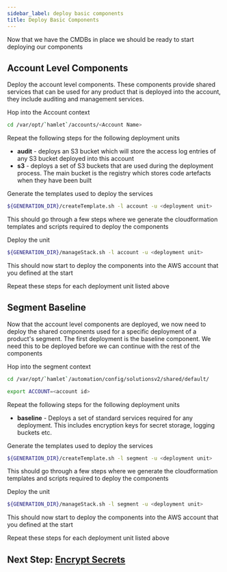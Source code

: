 ```yaml
---
sidebar_label: deploy basic components
title: Deploy Basic Components
---
```


Now that we have the CMDBs in place we should be ready to start deploying our components

## Account Level Components

Deploy the account level components. These components provide shared services that can be used for any product that is deployed into the account, they include auditing and management services.

Hop into the Account context

```bash
cd /var/opt/`hamlet`/accounts/<Account Name>
```

Repeat the following steps for the following deployment units

- **audit** - deploys an S3 bucket which will store the access log entries of any S3 bucket deployed into this account
- **s3** - deploys a set of S3 buckets that are used during the deployment process. The main bucket is the registry which stores code artefacts when they have been built

Generate the templates used to deploy the services

```bash
${GENERATION_DIR}/createTemplate.sh -l account -u <deployment unit>
```

This should go through a few steps where we generate the cloudformation templates and scripts required to deploy the components

Deploy the unit

```bash
${GENERATION_DIR}/manageStack.sh -l account -u <deployment unit>
```

This should now start to deploy the components into the AWS account that you defined at the start

Repeat these steps for each deployment unit listed above

## Segment Baseline

Now that the account level components are deployed, we now need to deploy the shared components used for a specific deployment of a product's segment. The first deployment is the baseline component. We need this to be deployed before we can continue with the rest of the components

Hop into the segment context

```bash
cd /var/opt/`hamlet`/automation/config/solutionsv2/shared/default/

export ACCOUNT=<account id>
```

Repeat the following steps for the following deployment units

- **baseline** - Deploys a set of standard services required for any deployment. This includes encryption keys for secret storage, logging buckets etc.

Generate the templates used to deploy the services

```bash
${GENERATION_DIR}/createTemplate.sh -l segment -u <deployment unit>
```

This should go through a few steps where we generate the cloudformation templates and scripts required to deploy the components

Deploy the unit

```bash
${GENERATION_DIR}/manageStack.sh -l segment -u <deployment unit>
```

This should now start to deploy the components into the AWS account that you defined at the start

Repeat these steps for each deployment unit listed above

## Next Step: [Encrypt Secrets](./encrypt-secrets.md)
